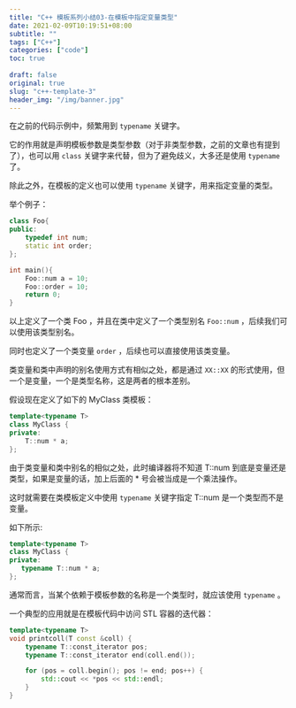 ```yaml
---
title: "C++ 模板系列小结03-在模板中指定变量类型"
date: 2021-02-09T10:19:51+08:00
subtitle: ""
tags: ["C++"]
categories: ["code"]
toc: true
 
draft: false
original: true
slug: "c++-template-3"
header_img: "/img/banner.jpg"
---
```


在之前的代码示例中，频繁用到 `typename` 关键字。

它的作用就是声明模板参数是类型参数（对于非类型参数，之前的文章也有提到了），也可以用 `class` 关键字来代替，但为了避免歧义，大多还是使用 `typename` 了。

除此之外，在模板的定义也可以使用 `typename` 关键字，用来指定变量的类型。

<!--more-->

举个例子：

```cpp
class Foo{
public:
    typedef int num;
    static int order;
};

int main(){
    Foo::num a = 10;
    Foo::order = 10;
    return 0;
}

```

以上定义了一个类 Foo ，并且在类中定义了一个类型别名 `Foo::num` ，后续我们可以使用该类型别名。

同时也定义了一个类变量 `order` ，后续也可以直接使用该类变量。

类变量和类中声明的别名使用方式有相似之处，都是通过 `XX::XX` 的形式使用，但一个是变量，一个是类型名称，这是两者的根本差别。

假设现在定义了如下的 MyClass 类模板：

```cpp
template<typename T>
class MyClass {
private:
    T::num * a;
};
```

由于类变量和类中别名的相似之处，此时编译器将不知道 T::num 到底是变量还是类型，如果是变量的话，加上后面的 * 号会被当成是一个乘法操作。

这时就需要在类模板定义中使用 `typename` 关键字指定 T::num 是一个类型而不是变量。

如下所示:

```cpp
template<typename T>
class MyClass {
private:
   typename T::num * a;
};
```

通常而言，当某个依赖于模板参数的名称是一个类型时，就应该使用 `typename` 。

一个典型的应用就是在模板代码中访问 STL 容器的迭代器：

```cpp
template<typename T>
void printcoll(T const &coll) {
    typename T::const_iterator pos;
    typename T::const_iterator end(coll.end());

    for (pos = coll.begin(); pos != end; pos++) {
        std::cout << *pos << std::endl;
    }
}
```

